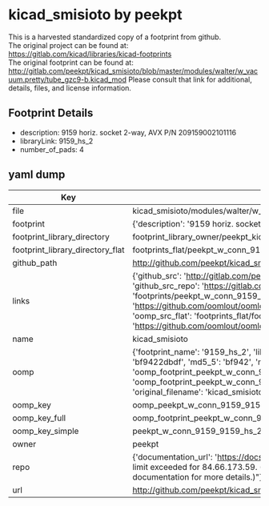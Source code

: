 # kicad_smisioto by peekpt  
This is a harvested standardized copy of a footprint from github.  
The original project can be found at:  
https://gitlab.com/kicad/libraries/kicad-footprints  
The original footprint can be found at:
http://gitlab.com/peekpt/kicad_smisioto/blob/master/modules/walter/w_vacuum.pretty/tube_gzc9-b.kicad_mod
Please consult that link for additional, details, files, and license information.  
## Footprint Details
* description: 9159 horiz. socket 2-way, AVX P/N 209159002101116  
* libraryLink: 9159_hs_2  
* number_of_pads: 4  
## yaml dump  
| Key | Value |  
| --- | --- |  
| file | kicad_smisioto/modules/walter/w_conn_9159.pretty/9159_hs_2.kicad_mod |  
| footprint | {'description': '9159 horiz. socket 2-way, AVX P/N 209159002101116', 'libraryLink': '9159_hs_2', 'number_of_pads': 4} |  
| footprint_library_directory | footprint_library_owner/peekpt_kicad_smisioto |  
| footprint_library_directory_flat | footprints_flat/peekpt_w_conn_9159_9159_hs_2/working |  
| github_path | http://github.com/peekpt/kicad_smisioto/blob/master/modules/walter/w_conn_9159.pretty/9159_hs_2.kicad_mod |  
| links | {'github_src': 'http://gitlab.com/peekpt/kicad_smisioto/blob/master/modules/walter/w_vacuum.pretty/tube_gzc9-b.kicad_mod', 'github_src_repo': 'https://gitlab.com/kicad/libraries/kicad-footprints', 'oomp_bot': 'footprints/peekpt_w_conn_9159_9159_hs_2/working', 'oomp_bot_github': 'https://github.com/oomlout/oomlout_oomp_footprint_bot/tree/main/footprints/peekpt_w_conn_9159_9159_hs_2/working', 'oomp_src_flat': 'footprints_flat/footprints_flat/peekpt_w_conn_9159_9159_hs_2/working', 'oomp_src_flat_github': 'https://github.com/oomlout/oomlout_oomp_footprint_src/tree/main/footprints_flat/peekpt_w_conn_9159_9159_hs_2/working'} |  
| name | kicad_smisioto |  
| oomp | {'footprint_name': '9159_hs_2', 'library_name': 'w_conn_9159', 'md5': 'bf9422dbdf0bf5cb72987dfe04945601', 'md5_10': 'bf9422dbdf', 'md5_5': 'bf942', 'md5_6': 'bf9422', 'oomp_key': 'oomp_peekpt_w_conn_9159_9159_hs_2', 'oomp_key_extra': 'oomp_footprint_peekpt_w_conn_9159_9159_hs_2', 'oomp_key_full': 'oomp_footprint_peekpt_w_conn_9159_9159_hs_2_bf9422', 'oomp_key_simple': 'peekpt_w_conn_9159_9159_hs_2', 'original_filename': 'kicad_smisioto/modules/walter/w_conn_9159.pretty/9159_hs_2.kicad_mod', 'owner_name': 'peekpt'} |  
| oomp_key | oomp_peekpt_w_conn_9159_9159_hs_2 |  
| oomp_key_full | oomp_footprint_peekpt_w_conn_9159_9159_hs_2 |  
| oomp_key_simple | peekpt_w_conn_9159_9159_hs_2 |  
| owner | peekpt |  
| repo | {'documentation_url': 'https://docs.github.com/rest/overview/resources-in-the-rest-api#rate-limiting', 'message': "API rate limit exceeded for 84.66.173.59. (But here's the good news: Authenticated requests get a higher rate limit. Check out the documentation for more details.)"} |  
| url | http://github.com/peekpt/kicad_smisioto |  

